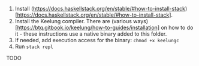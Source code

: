 1. Install (https://docs.haskellstack.org/en/stable/#how-to-install-stack)[https://docs.haskellstack.org/en/stable/#how-to-install-stack].
1. Install the Keelung compiler. There are (various ways)[https://btq.gitbook.io/keelung/how-to-guides/installation] on how to do it - these instructions use a native binary added to this folder.
1. If needed, add execution access for the binary: `chmod +x keelungc`
1. Run `stack repl`

TODO